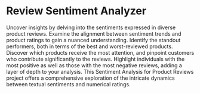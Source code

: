 # Review Sentiment Analyzer

Uncover insights by delving into the sentiments expressed in diverse product reviews. Examine the alignment between sentiment trends and product ratings to gain a nuanced understanding. Identify the standout performers, both in terms of the best and worst-reviewed products. Discover which products receive the most attention, and pinpoint customers who contribute significantly to the reviews. Highlight individuals with the most positive as well as those with the most negative reviews, adding a layer of depth to your analysis. This Sentiment Analysis for Product Reviews project offers a comprehensive exploration of the intricate dynamics between textual sentiments and numerical ratings.
